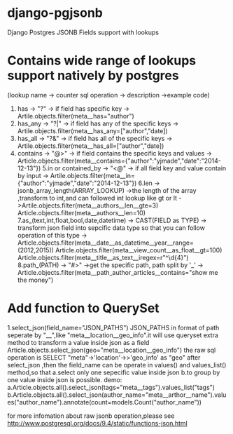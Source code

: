 # django-pgjsonb
Django Postgres JSONB Fields support with lookups

Contains wide range of lookups support natively by postgres
===========================================================
(lookup name -> counter sql operation -> description ->example code)
1. has -> "?" -> if field has specific key -> Artile.objects.filter(meta__has="author")
2. has_any -> "?|" -> if field has any of the specific keys -> Artile.objects.filter(meta__has_any=["author","date])
3. has_all -> "?&" -> if field has all of the specific keys -> Artile.objects.filter(meta__has_all=["author","date])
4. contains -> "@>" -> if field contains the specific keys and values -> Article.objects.filter(meta__contains={"author":"yjmade","date":"2014-12-13"})
5.in or contained_by -> "<@" -> if all field key and value  contain by input -> Artile.objects.filter(meta__in={"author":"yjmade","date":"2014-12-13"})
6.len -> jsonb_array_length(ARRAY_LOOKUP) ->the length of the array ,transform to int,and can followed int lookup like gt or lt ->Artile.objects.filter(meta__authors__len__gte=3) Article.objects.filter(meta__authors__len=10)
7.as_(text,int,float,bool,date,datetime) -> CAST(FIELD as TYPE) -> transform json field into sepcific data type so that you can follow operation of this type -> Article.objects.filter(meta__date__as_datetime__year__range=(2012,2015)) Article.objects.filter(meta__view_count__as_float__gt=100) Article.objects.filter(meta__title__as_text__iregex=r"^\d{4}")
8.path_(PATH) -> "#>" ->get the specific path, path split by '_' -> Article.objects.filter(meta__path_author_articles__contains="show me the money")

Add function to QuerySet
========================
1.select_json(field_name="JSON_PATHS")
  JSON_PATHS in format of path seperate by "__",like "meta__location__geo_info".it will use queryset extra method to transform a value inside json as a field
  Article.objects.select_json(geo="meta__location__geo_info")
  the raw sql operation is SELECT "meta"->'location'->>'geo_info' as "geo"
  after select_json ,then the field_name can be operate in values() and values_list() method,so that
    a.select only one sepecific value inside json
    b.to group by one value inside json
  is possible.
  demo:
    a.Article.objects.all().select_json(tags="meta__tags").values_list("tags")
    b.Article.objects.all().select_json(author_name="meta__arthor__name").values("author_name").annotate(count=models.Count("author_name"))




for more infomation about raw jsonb operation,please see http://www.postgresql.org/docs/9.4/static/functions-json.html